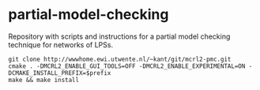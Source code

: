 # partial-model-checking
Repository with scripts and instructions for a partial model checking technique for networks of LPSs.
```
git clone http://wwwhome.ewi.utwente.nl/~kant/git/mcrl2-pmc.git
cmake . -DMCRL2_ENABLE_GUI_TOOLS=OFF -DMCRL2_ENABLE_EXPERIMENTAL=ON -DCMAKE_INSTALL_PREFIX=$prefix
make && make install
```
